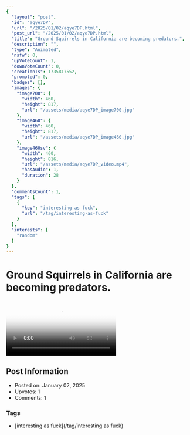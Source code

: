 ```yaml
---
{
  "layout": "post",
  "id": "aqye7DP",
  "url": "/2025/01/02/aqye7DP.html",
  "post_url": "/2025/01/02/aqye7DP.html",
  "title": "Ground Squirrels in California are becoming predators.",
  "description": "",
  "type": "Animated",
  "nsfw": 0,
  "upVoteCount": 1,
  "downVoteCount": 0,
  "creationTs": 1735817552,
  "promoted": 0,
  "badges": [],
  "images": {
    "image700": {
      "width": 460,
      "height": 817,
      "url": "/assets/media/aqye7DP_image700.jpg"
    },
    "image460": {
      "width": 460,
      "height": 817,
      "url": "/assets/media/aqye7DP_image460.jpg"
    },
    "image460sv": {
      "width": 460,
      "height": 816,
      "url": "/assets/media/aqye7DP_video.mp4",
      "hasAudio": 1,
      "duration": 28
    }
  },
  "commentsCount": 1,
  "tags": [
    {
      "key": "interesting as fuck",
      "url": "/tag/interesting-as-fuck"
    }
  ],
  "interests": [
    "random"
  ]
}
---
```


# Ground Squirrels in California are becoming predators.

<video controls playsinline loop poster="/assets/media/aqye7DP_image460.jpg">
  <source src="/assets/media/aqye7DP_video.mp4" type="video/mp4">
  Your browser does not support the video tag.
</video>

## Post Information

- Posted on: January 02, 2025
- Upvotes: 1
- Comments: 1

### Tags

- [interesting as fuck](/tag/interesting as fuck)

